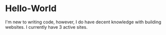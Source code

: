 # Hello-World
I'm new to writing code, however, I do have decent knowledge with building websites. I currently have 3 active sites.
